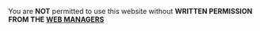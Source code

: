 You are **NOT** permitted to use this website without **WRITTEN PERMISSION FROM THE [WEB MANAGERS](https://github.com/orgs/NCNetwork/teams/web-managers/members)**
